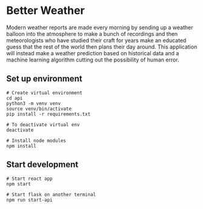 # Better Weather
Modern weather reports are made every morning by sending up a weather balloon into the atmosphere to make a bunch of recordings and then meteorologists who have studied their craft for years make an educated guess that the rest of the world then plans their day around. This application will instead make a weather prediction based on historical data and a machine learning algorithm cutting out the possibility of human error.

## Set up environment
```
# Create virtual environment
cd api 
python3 -m venv venv
source venv/bin/activate
pip install -r requirements.txt

# To deactivate virtual env
deactivate

# Install node modules
npm install
```

## Start development
```
# Start react app
npm start

# Start flask on another terminal
npm run start-api
```

